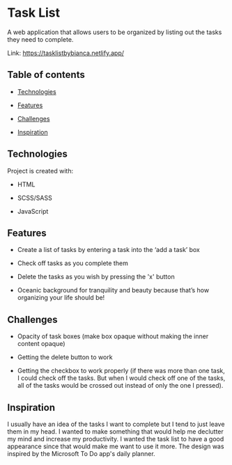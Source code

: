 # Task List
A web application that allows users to be organized by listing out the tasks they need to complete.




Link: https://tasklistbybianca.netlify.app/




## Table of contents




-  [Technologies](#technologies)

-  [Features](#features)

-  [Challenges](#challenges)

-  [Inspiration](#inspiration)



## Technologies




Project is created with:


-  HTML

-  SCSS/SASS

-  JavaScript



## Features




-  Create a list of tasks by entering a task into the ‘add a task’ box

-  Check off tasks as you complete them

-  Delete the tasks as you wish by pressing the 'x' button

-  Oceanic background for tranquility and beauty because that’s how organizing your life should be!




## Challenges




-  Opacity of task boxes (make box opaque without making the inner content opaque)

-  Getting the delete button to work 
 
-  Getting the checkbox to work properly (if there was more than one task, I could check off the tasks. But when I would check off one of the tasks, all of the tasks would be crossed out instead of only the one I pressed).



## Inspiration

I usually have an idea of the tasks I want to complete but I tend to just leave them in my head. I wanted to make something that would help me declutter my mind and increase my productivity. I wanted the task list to have a good appearance since that would make me want to use it more. The design was inspired by the Microsoft To Do app's daily planner.


